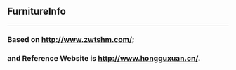 ## FurnitureInfo <br/>

----------------
###  Based on http://www.zwtshm.com/; 
###  and Reference Website is  http://www.hongguxuan.cn/.
